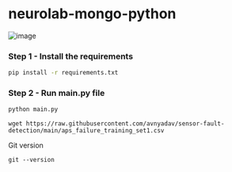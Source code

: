 # neurolab-mongo-python

![image](https://user-images.githubusercontent.com/57321948/196933065-4b16c235-f3b9-4391-9cfe-4affcec87c35.png)

### Step 1 - Install the requirements

```bash
pip install -r requirements.txt
```

### Step 2 - Run main.py file

```bash
python main.py
```

```
wget https://raw.githubusercontent.com/avnyadav/sensor-fault-detection/main/aps_failure_training_set1.csv
```


Git version
```
git --version
```